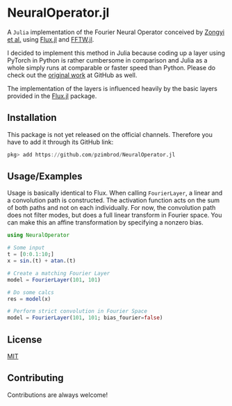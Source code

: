 
# NeuralOperator.jl

A `Julia` implementation of the Fourier Neural Operator conceived by [Zongyi et al.](https://arxiv.org/abs/2010.08895) 
using [Flux.jl](https://github.com/FluxML/Flux.jl) and [FFTW.jl](https://github.com/JuliaMath/FFTW.jl).

I decided to implement this method in Julia because coding up a layer using PyTorch in Python is rather cumbersome in comparison and Julia as a whole simply runs at comparable or faster speed than Python. Please do check out the [original work](https://github.com/zongyi-li/fourier_neural_operator) at GitHub as well.

The implementation of the layers is influenced heavily by the basic layers provided in the [Flux.jl](https://github.com/FluxML/Flux.jl) package.

## Installation

This package is not yet released on the official channels. Therefore you have to add it through its GitHub link:

```julia
pkg> add https://github.com/pzimbrod/NeuralOperator.jl
```

## Usage/Examples

Usage is basically identical to Flux. When calling `FourierLayer`, a linear and a convolution path is constructed. The activation function acts on the sum of both paths and not on each individually.
For now, the convolution path does not filter modes, but does a full linear transform in Fourier space. You can make this an affine transformation by specifying a nonzero bias.

```julia
using NeuralOperator

# Some input
t = [0:0.1:10;]
x = sin.(t) + atan.(t)

# Create a matching Fourier Layer
model = FourierLayer(101, 101)

# Do some calcs
res = model(x)

# Perform strict convolution in Fourier Space
model = FourierLayer(101, 101; bias_fourier=false)

```

## License

[MIT](https://choosealicense.com/licenses/mit/)

## Contributing

Contributions are always welcome!
